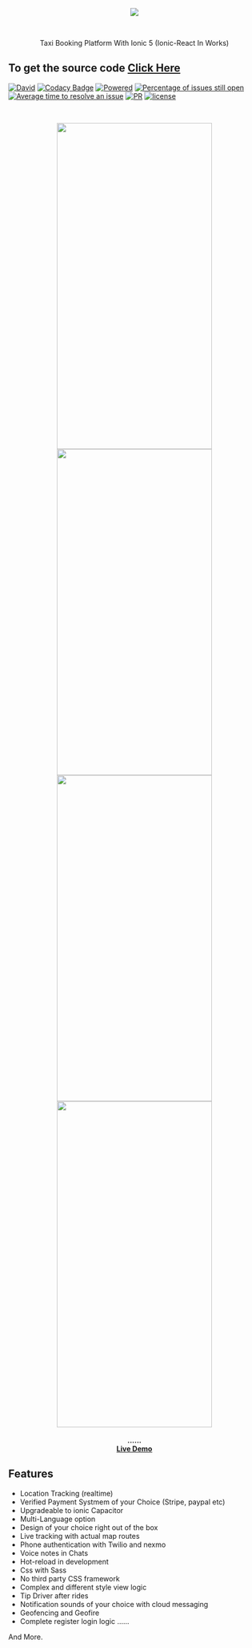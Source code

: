 

<p align="center">
  <img width="auto" height="auto" src="https://user-images.githubusercontent.com/7928001/82766267-86b91600-9e15-11ea-8bff-7427235d2aa6.jpg">
</p>

<br>
 
<p align="center">
Taxi Booking Platform With Ionic 5 (Ionic-React In Works)
</p>                            
                                  
## To get the source code [Click Here](http://vuejs-templates.github.io/webpack/)

<p align="center">
  
[![David](https://img.shields.io/david/expressjs/express.svg?style=flat-square)](https://github.com/blinks32/Complete-Taxi-Booking-Platform-With-Ionic5-And-Administrator) [![Codacy Badge](https://api.codacy.com/project/badge/Grade/aa2dd7f4191546258edf6e55464d1962)](https://www.codacy.com/app/blinks32/Complete-Taxi-Booking-Platform-With-Ionic5-And-Administrator?utm_source=github.com&amp;utm_medium=referral&amp;utm_content=jeneser/douban&amp;utm_campaign=Badge_Grade) [![Powered](https://img.shields.io/badge/Powered%20by-angular9%2B-brightgreen.svg)](https://github.com/angular) [![Percentage of issues still open](http://isitmaintained.com/badge/open/jeneser/douban.svg)](http://isitmaintained.com/project/blinks32/Complete-Taxi-Booking-Platform-With-Ionic5-And-Administrator "Percentage of issues still open") [![Average time to resolve an issue](http://isitmaintained.com/badge/resolution/jeneser/douban.svg)](http://isitmaintained.com/project/blinks32/Complete-Taxi-Booking-Platform-With-Ionic5-And-Administrator "Average time to resolve an issue") [![PR](https://img.shields.io/badge/PR-welcome-brightgreen.svg)](https://github.com/blinks32/Complete-Taxi-Booking-Platform-With-Ionic5-And-Administrator/pulls) [![license](https://img.shields.io/badge/license-MIT-brightgreen.svg)](https://github.com/blinks32/Complete-Taxi-Booking-Platform-With-Ionic5-And-Administrator/blob/master/LICENSE)

</p>
<br>

<p align='center'>
     <img src="https://user-images.githubusercontent.com/7928001/83249597-b7df7080-a19e-11ea-831c-09016024f190.jpg" width='310' height='650'>
    <img src="https://user-images.githubusercontent.com/7928001/83246911-adbb7300-a19a-11ea-9e4b-240262cdc748.jpg" width='310' height='650'>
    <br>
     <img src="https://user-images.githubusercontent.com/7928001/83249768-fd9c3900-a19e-11ea-94ac-4c91f3463d0e.jpg" width='310' height='650'>
    <img src="https://user-images.githubusercontent.com/7928001/83250169-99c64000-a19f-11ea-853e-e6354d92fc2d.jpg" width='310' height='650'>
    <br><br>
    <strong>......</strong>
    <br>
	 <strong><a href="https://jeneser.github.io/douban/">Live Demo</a></strong>
</p>


## Features

- Location Tracking (realtime)
- Verified Payment Systmem of your Choice (Stripe, paypal etc)
- Upgradeable to ionic Capacitor
- Multi-Language option
- Design of your choice right out of the box
- Live tracking with actual map routes
- Phone authentication with Twilio and nexmo
- Voice notes in Chats
- Hot-reload in development
- Css with Sass
- No third party CSS framework
- Complex and different style view logic
- Tip Driver after rides
- Notification sounds of your choice with cloud messaging
- Geofencing and Geofire
- Complete register login logic
......

And More.
 
